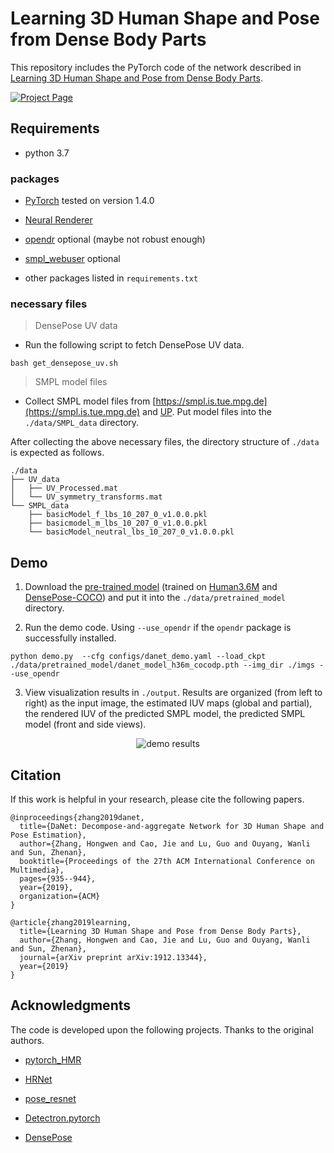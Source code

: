 # Learning 3D Human Shape and Pose from Dense Body Parts

This repository includes the PyTorch code of the network described in [Learning 3D Human Shape and Pose from Dense Body Parts](https://hongwenzhang.github.io/dense2mesh/pdf/learning3Dhuman.pdf).

[![Project Page](https://hongwenzhang.github.io/dense2mesh/img/framework.png "Project Page")](https://hongwenzhang.github.io/dense2mesh)

## Requirements

- python 3.7

### packages

- [PyTorch](https://www.pytorch.org) tested on version 1.4.0

- [Neural Renderer](https://github.com/daniilidis-group/neural_renderer)

- [opendr](https://gitlab.eecs.umich.edu/ngv-python-modules/opendr#) optional (maybe not robust enough)

- [smpl_webuser](https://smpl.is.tue.mpg.de) optional

- other packages listed in `requirements.txt`

### necessary files

> DensePose UV data

- Run the following script to fetch DensePose UV data.

```
bash get_densepose_uv.sh
```
> SMPL model files

- Collect SMPL model files from [https://smpl.is.tue.mpg.de](https://smpl.is.tue.mpg.de) and [UP](https://github.com/classner/up/blob/master/models/3D/basicModel_neutral_lbs_10_207_0_v1.0.0.pkl). Put model files into the `./data/SMPL_data` directory.

After collecting the above necessary files, the directory structure of `./data` is expected as follows.  
```
./data
├── UV_data
│   ├── UV_Processed.mat
│   └── UV_symmetry_transforms.mat
└── SMPL_data
    ├── basicModel_f_lbs_10_207_0_v1.0.0.pkl
    ├── basicmodel_m_lbs_10_207_0_v1.0.0.pkl
    └── basicModel_neutral_lbs_10_207_0_v1.0.0.pkl
```

## Demo

1. Download the [pre-trained model](https://drive.google.com/drive/folders/1XlclE5EEX6OPWtQ9p1oubBDAqOcdhuqD?usp=sharing) (trained on [Human3.6M](http://vision.imar.ro/human3.6m/description.php) and [DensePose-COCO](https://densepose.org)) and put it into the `./data/pretrained_model` directory.

2. Run the demo code. Using `--use_opendr` if the `opendr` package is successfully installed.

```
python demo.py  --cfg configs/danet_demo.yaml --load_ckpt ./data/pretrained_model/danet_model_h36m_cocodp.pth --img_dir ./imgs --use_opendr
```

3. View visualization results in `./output`. Results are organized (from left to right) as the input image, the estimated IUV maps (global and partial), the rendered IUV of the predicted SMPL model, the predicted SMPL model (front and side views).

<p align='center'>
<img src='https://hongwenzhang.github.io/dense2mesh/img/demo_result.png' title='demo results' style='max-width:600px'></img>
</p>

## Citation
If this work is helpful in your research, please cite the following papers.
```
@inproceedings{zhang2019danet,
  title={DaNet: Decompose-and-aggregate Network for 3D Human Shape and Pose Estimation},
  author={Zhang, Hongwen and Cao, Jie and Lu, Guo and Ouyang, Wanli and Sun, Zhenan},
  booktitle={Proceedings of the 27th ACM International Conference on Multimedia},
  pages={935--944},
  year={2019},
  organization={ACM}
}

@article{zhang2019learning,
  title={Learning 3D Human Shape and Pose from Dense Body Parts},
  author={Zhang, Hongwen and Cao, Jie and Lu, Guo and Ouyang, Wanli and Sun, Zhenan},
  journal={arXiv preprint arXiv:1912.13344},
  year={2019}
}
```

## Acknowledgments

The code is developed upon the following projects. Thanks to the original authors.

- [pytorch_HMR](https://github.com/MandyMo/pytorch_HMR)

- [HRNet](https://github.com/leoxiaobin/deep-high-resolution-net.pytorch)

- [pose_resnet](https://github.com/Microsoft/human-pose-estimation.pytorch)

- [Detectron.pytorch](https://github.com/roytseng-tw/Detectron.pytorch)

- [DensePose](https://github.com/facebookresearch/DensePose)

